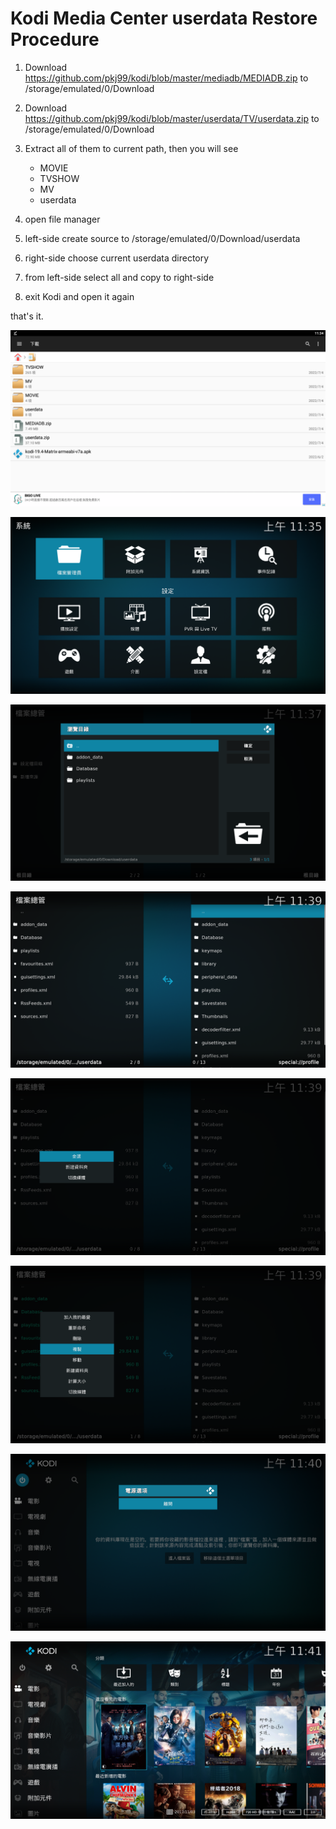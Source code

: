 # Kodi Media Center userdata Restore Procedure

1. Download https://github.com/pkj99/kodi/blob/master/mediadb/MEDIADB.zip to /storage/emulated/0/Download 
2. Download https://github.com/pkj99/kodi/blob/master/userdata/TV/userdata.zip to /storage/emulated/0/Download
3. Extract all of them to current path, then you will see

    * MOVIE
    * TVSHOW
	* MV
    * userdata
	
4. open file manager
5. left-side create source to /storage/emulated/0/Download/userdata
6. right-side choose current userdata directory
7. from left-side select all and copy to right-side
8. exit Kodi and open it again

that's it.



![alt text](https://github.com/pkj99/kodi/blob/master/images/tips/userdata.restore.procedure.1.png?raw=true)

![alt text](https://github.com/pkj99/kodi/blob/master/images/tips/userdata.restore.procedure.2.png?raw=true)

![alt text](https://github.com/pkj99/kodi/blob/master/images/tips/userdata.restore.procedure.3.png?raw=true)

![alt text](https://github.com/pkj99/kodi/blob/master/images/tips/userdata.restore.procedure.4.png?raw=true)

![alt text](https://github.com/pkj99/kodi/blob/master/images/tips/userdata.restore.procedure.5.png?raw=true)

![alt text](https://github.com/pkj99/kodi/blob/master/images/tips/userdata.restore.procedure.6.png?raw=true)

![alt text](https://github.com/pkj99/kodi/blob/master/images/tips/userdata.restore.procedure.7.png?raw=true)

![alt text](https://github.com/pkj99/kodi/blob/master/images/tips/userdata.restore.procedure.8.png?raw=true)
